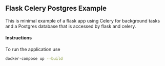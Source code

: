 ## Flask Celery Postgres Example

This is minimal example of a flask app using Celery for background tasks and a Postgres database that is accessed by flask and celery.

#### Instructions
To run the application use
```sh
docker-compose up --build
```
